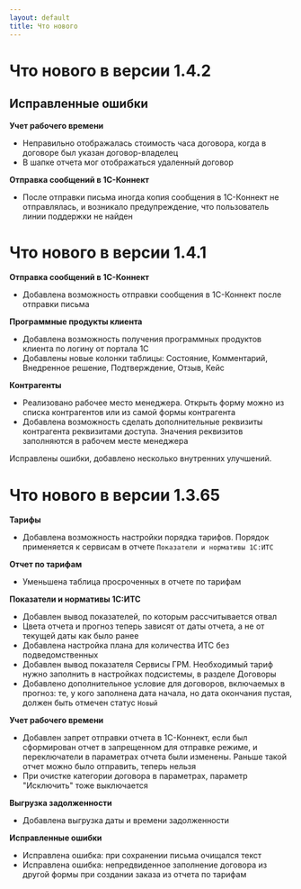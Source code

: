 ```yaml
---
layout: default
title: Что нового
---
```

# Что нового в версии 1.4.2

## Исправленные ошибки

**Учет рабочего времени**

* Неправильно отображалась стоимость часа договора, когда в договоре был указан договор-владелец
* В шапке отчета мог отображаться удаленный договор

**Отправка сообщений в 1С-Коннект** 

* После отправки письма иногда копия сообщения в 1С-Коннект не отправлялась, и возникало предупреждение, что пользователь линии поддержки не найден

# Что нового в версии 1.4.1

**Отправка сообщений в 1С-Коннект**

* Добавлена возможность отправки сообщения в 1С-Коннект после отправки письма

**Программные продукты клиента**

* Добавлена возможность получения программных продуктов клиента по логину от портала 1С
* Добавлены новые колонки таблицы: Состояние, Комментарий, Внедренное решение, Подтверждение, Отзыв, Кейс

**Контрагенты**

* Реализовано рабочее место менеджера. Открыть форму можно из списка контрагентов или из самой формы контрагента
* Добавлена возможность сделать дополнительные реквизиты контрагента реквизитами доступа. Значения реквизитов заполняются в рабочем месте менеджера

Исправлены ошибки, добавлено несколько внутренних улучшений.

# Что нового в версии 1.3.65

**Тарифы**

* Добавлена возможность настройки порядка тарифов. Порядок применяется к сервисам в отчете `Показатели и нормативы 1С:ИТС`

**Отчет по тарифам**

* Уменьшена таблица просроченных в отчете по тарифам

**Показатели и нормативы 1С:ИТС**

* Добавлен вывод показателей, по которым рассчитывается отвал 
* Цвета отчета и прогноз теперь зависят от даты отчета, а не от текущей даты как было ранее
* Добавлена настройка плана для количества ИТС без подведомственных
* Добавлен вывод показателя Сервисы ГРМ. Необходимый тариф нужно заполнить в настройках подсистемы, в разделе Договоры
* Добавлено дополнительное условие для договоров, включаемых в прогноз: те, у кого заполнена дата начала, но дата окончания пустая, должен быть отмечен статус `Новый`

**Учет рабочего времени**

* Добавлен запрет отправки отчета в 1С-Коннект, если был сформирован отчет в запрещенном для отправке режиме, и переключатели в параметрах отчета были изменены. Раньше такой отчет можно было отправить, теперь нельзя
* При очистке категории договора в параметрах, параметр "Исключить" тоже выключается

**Выгрузка задолженности**

* Добавлена выгрузка даты и времени задолженности

**Исправленные ошибки**

* Исправлена ошибка: при сохранении письма очищался текст
* Исправлена ошибка: непредвиденное заполнение договора из другой формы при создании заказа из отчета по тарифам
